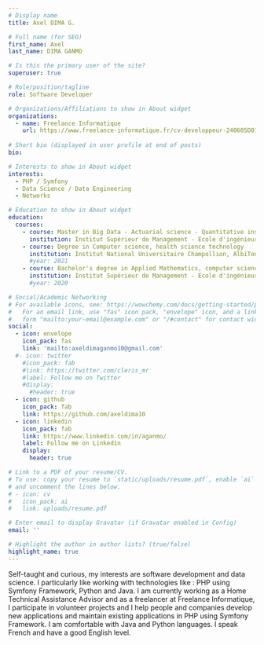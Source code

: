 ```yaml
---
# Display name
title: Axel DIMA G.

# Full name (for SEO)
first_name: Axel
last_name: DIMA GANMO

# Is this the primary user of the site?
superuser: true

# Role/position/tagline
role: Software Developer

# Organizations/Affiliations to show in About widget
organizations:
  - name: Freelance Informatique
    url: https://www.freelance-informatique.fr/cv-developpeur-240605D010
     
# Short bio (displayed in user profile at end of posts)
bio:

# Interests to show in About widget
interests:
  - PHP / Symfony
  - Data Science / Data Engineering
  - Networks

# Education to show in About widget
education:
  courses:
    - course: Master in Big Data - Actuarial science - Quantitative insurance (in progress) 
      institution: Institut Supérieur de Management - Ecole d'ingénieurs
    - course: Degree in Computer science, health science technology
      institution: Institut National Universitaire Champollion, AlbiToulouse
      #year: 2021
    - course: Bachelor's degree in Applied Mathematics, computer science and Econometrics
      institution: Institut Supérieur de Management - Ecole d'ingénieurs
      #year: 2020

# Social/Academic Networking
# For available icons, see: https://wowchemy.com/docs/getting-started/page-builder/#icons
#   For an email link, use "fas" icon pack, "envelope" icon, and a link in the
#   form "mailto:your-email@example.com" or "/#contact" for contact widget.
social:
  - icon: envelope
    icon_pack: fas
    link: 'mailto:axeldimaganmo10@gmail.com'
  #- icon: twitter
    #icon_pack: fab
    #link: https://twitter.com/cleris_mr
    #label: Follow me on Twitter
    #display:
      #header: true
  - icon: github
    icon_pack: fab
    link: https://github.com/axeldima10
  - icon: linkedin
    icon_pack: fab
    link: https://www.linkedin.com/in/aganmo/
    label: Follow me on Linkedin
    display:
      header: true

# Link to a PDF of your resume/CV.
# To use: copy your resume to `static/uploads/resume.pdf`, enable `ai` icons in `params.yaml`,
# and uncomment the lines below.
# - icon: cv
#   icon_pack: ai
#   link: uploads/resume.pdf

# Enter email to display Gravatar (if Gravatar enabled in Config)
email: ''

# Highlight the author in author lists? (true/false)
highlight_name: true
---
```


Self-taught and curious, my interests are software development and data science.
I particularly like working with technologies like : PHP using Symfony Framework, Python and Java.
I am currently working as a Home Technical Assistance Advisor and as a freelancer at Freelance Informatique, I participate in volunteer projects and I help people and companies develop new applications and maintain existing applications in PHP using Symfony Framework. I am comfortable with Java and Python languages. I speak French and have a good English level.